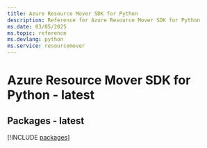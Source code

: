 ```yaml
---
title: Azure Resource Mover SDK for Python
description: Reference for Azure Resource Mover SDK for Python
ms.date: 03/05/2025
ms.topic: reference
ms.devlang: python
ms.service: resourcemover
---
```

# Azure Resource Mover SDK for Python - latest
## Packages - latest
[!INCLUDE [packages](resource-mover-index.md)]